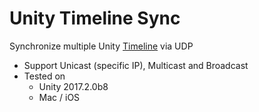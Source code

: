 Unity Timeline Sync
===

Synchronize multiple Unity [Timeline](https://docs.unity3d.com/Manual/TimelineSection.html) via UDP


- Support Unicast (specific IP), Multicast and Broadcast
- Tested on
	- Unity 2017.2.0b8
	- Mac / iOS